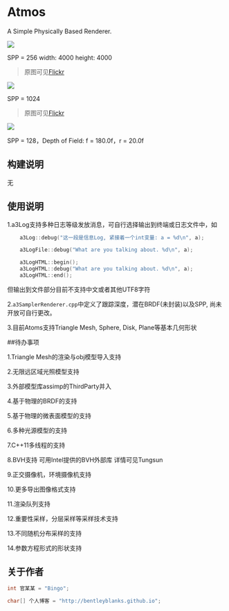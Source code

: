 # Atmos

A Simple Physically Based Renderer.

![](https://farm2.staticflickr.com/1672/25560276222_eea6d5b8a5_z.jpg)

SPP = 256 width: 4000 height: 4000

> 原图可见[Flickr](https://www.flickr.com/photos/134486032@N03/25560276222/in/dateposted-public/)

![](https://farm2.staticflickr.com/1474/25151015169_7efcfeaa0e_z.jpg)

SPP = 1024

> 原图可见[Flickr](https://www.flickr.com/photos/134486032@N03/25151015169/in/dateposted-public/)

![](https://farm2.staticflickr.com/1531/25509064516_8314deedf1_z.jpg)

SPP = 128，Depth of Field: f = 180.0f，r = 20.0f

## 构建说明

无



## 使用说明

1.a3Log支持多种日志等级发放消息，可自行选择输出到终端或日志文件中，如

```cpp
    a3Log::debug("这一段是信息Log, 紧接着一个int变量: a = %d\n", a);

    a3LogFile::debug("What are you talking about. %d\n", a);

    a3LogHTML::begin();
    a3LogHTML::debug("What are you talking about. %d\n", a);
    a3LogHTML::end();
```
但输出到文件部分目前不支持中文或者其他UTF8字符

2.```a3SamplerRenderer.cpp```中定义了跟踪深度，潜在BRDF(未封装)以及SPP, 尚未开放可自行更改。

3.目前Atoms支持Triangle Mesh, Sphere, Disk, Plane等基本几何形状

##待办事项

1.Triangle Mesh的渲染与obj模型导入支持

2.无限远区域光照模型支持

3.外部模型库assimp的ThirdParty并入

4.基于物理的BRDF的支持

5.基于物理的微表面模型的支持

6.多种光源模型的支持

7.C++11多线程的支持

8.BVH支持 可用Intel提供的BVH外部库 详情可见Tungsun

9.正交摄像机，环境摄像机支持

10.更多导出图像格式支持

11.渲染队列支持

12.重要性采样，分层采样等采样技术支持

13.不同随机分布采样的支持

14.参数方程形式的形状支持

## 关于作者

``` cpp
int 官某某 = "Bingo";

char[] 个人博客 = "http://bentleyblanks.github.io";
```

